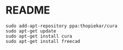 # README

```
sudo add-apt-repository ppa:thopiekar/cura
sudo apt-get update
sudo apt-get install cura 
sudo apt-get install freecad
```
        
